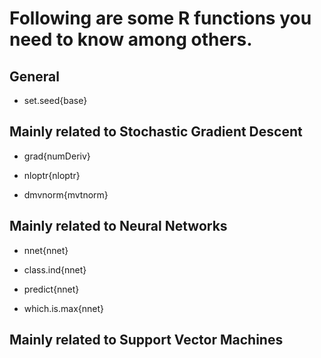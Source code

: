 # Following are some R functions you need to know among others.  

## General  

+ set.seed{base}  

## Mainly related to Stochastic Gradient Descent  

+ grad{numDeriv}  

+ nloptr{nloptr}  

+ dmvnorm{mvtnorm}  

## Mainly related to Neural Networks  

+ nnet{nnet}  

+ class.ind{nnet}  

+ predict{nnet}  

+ which.is.max{nnet}  

## Mainly related to Support Vector Machines  


